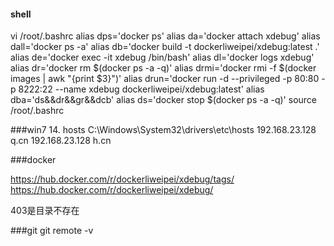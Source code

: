 #### shell
vi /root/.bashrc
alias dps='docker ps'
alias da='docker attach xdebug'
alias dall='docker ps -a'
alias db='docker build -t dockerliweipei/xdebug:latest .'
alias de='docker exec -it xdebug /bin/bash'
alias dl='docker logs xdebug'
alias dr='docker rm $(docker ps -a -q)'
alias drmi='docker rmi -f $(docker images | awk "{print $3}")'
alias drun='docker run  -d --privileged -p 80:80 -p 8222:22 --name xdebug dockerliweipei/xdebug:latest'
alias dba='ds&&dr&&gr&&dcb'
alias ds='docker stop $(docker ps -a -q)'
source /root/.bashrc

###win7
14. hosts
    C:\Windows\System32\drivers\etc\hosts
    192.168.23.128       q.cn
   192.168.23.128       h.cn

###docker

https://hub.docker.com/r/dockerliweipei/xdebug/tags/
https://hub.docker.com/r/dockerliweipei/xdebug/

403是目录不存在

###git
git remote -v 